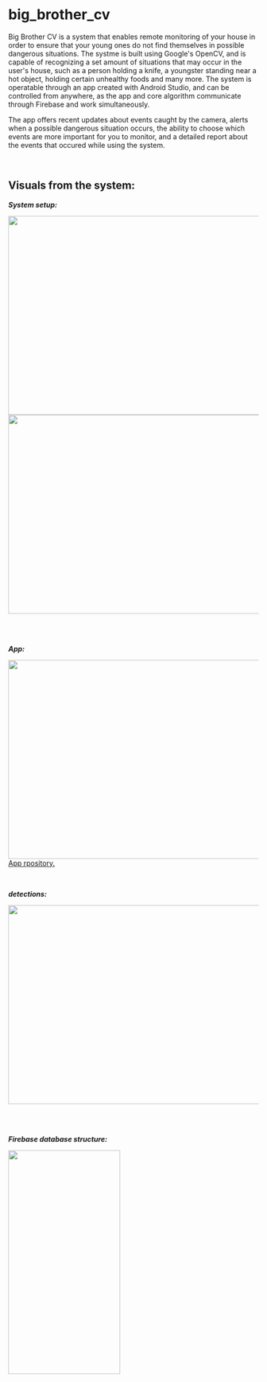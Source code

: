 # big_brother_cv

Big Brother CV is a system that enables remote monitoring of your house in order to ensure that your young ones do not find themselves in possible dangerous situations.
The systme is built using Google's OpenCV, and is capable of recognizing a set amount of situations that may occur in the user's house, such as a person holding a knife,
a youngster standing near a hot object, holding certain unhealthy foods and many more.
The system is operatable through an app created with Android Studio, and can be controlled from anywhere, as the app and core algorithm communicate through Firebase and work
simultaneously.

The app offers recent updates about events caught by the camera, alerts when a possible dangerous situation occurs, the ability to choose which events are more important for
you to monitor, and a detailed report about the events that occured while using the system.

&nbsp;
&nbsp;

## Visuals from the system:

___System setup:___

<img src="https://user-images.githubusercontent.com/70321869/136662484-825223dc-58bf-41fe-9f3b-c817ba70c02b.jpg" width="600" height="400">

<img src="https://user-images.githubusercontent.com/70321869/136661979-6825f4df-ca30-448d-9952-818b6f9f74b9.JPG" width="600" height="400">
&nbsp;

&nbsp;


___App:___

<img src="https://user-images.githubusercontent.com/70321869/136663562-4c9f64e6-e27e-459f-804a-41bef39097e1.jpg" width="600" height="400">
<a href="https://github.com/yoavta/big_brother_cv_android" target="_blank">App rpository.</a>
&nbsp;

&nbsp;


___detections:___

<img src="https://user-images.githubusercontent.com/70321869/136664884-41c2e79b-1078-45c9-8202-e8140a154144.jpg" width="600" height="400">
&nbsp;

&nbsp;

___Firebase database structure:___

<img src="https://user-images.githubusercontent.com/70321869/136663943-4e6641ba-b0cc-469a-9675-8eec1d91738f.jpg" width="225" height="450">
